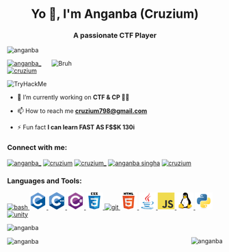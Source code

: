 <h1 align="center">Yo 👋, I'm Anganba (Cruzium)</h1>
<h3 align="center">A passionate CTF Player</h3>

<p align="left"> <img src="https://komarev.com/ghpvc/?username=anganba&label=Profile%20views&color=0e75b6&style=flat" alt="anganba" /> </p>

<img align="right" alt="Bruh" width = "400" src="https://camo.githubusercontent.com/c1dcb74cc1c1835b1d716f5051499a2814c683c806b15f04b0eba492863703e9/68747470733a2f2f63646e2e6472696262626c652e636f6d2f75736572732f3733303730332f73637265656e73686f74732f363538313234332f6176656e746f2e676966">

<p align="left"> <a href="https://twitter.com/Anganba_" target="blank"><img src="https://img.shields.io/twitter/follow/anganba_?logo=twitter&style=for-the-badge" alt="anganba_" /></a> 
<a href="https://fb.com/cruzium" target="blank"><img src="https://img.shields.io/badge/Facebook-1877F2?style=for-the-badge&logo=facebook&logoColor=white" alt="cruzium" /></a> </p>


<img src="https://tryhackme-badges.s3.amazonaws.com/cruzium.png" alt="TryHackMe">



- 🌱 I’m currently working on **CTF & CP 😶‍🌫️**

- 📫 How to reach me **cruzium798@gmail.com**

- ⚡ Fun fact **I can learn FAST AS F$$K 130i**

<h3 align="left">Connect with me:</h3>
<p align="left">
<a href="https://twitter.com/Anganba_" target="blank"><img align="center" src="https://raw.githubusercontent.com/rahuldkjain/github-profile-readme-generator/master/src/images/icons/Social/twitter.svg" alt="anganba_" height="30" width="40" /></a>
<a href="https://fb.com/cruzium" target="blank"><img align="center" src="https://raw.githubusercontent.com/rahuldkjain/github-profile-readme-generator/master/src/images/icons/Social/facebook.svg" alt="cruzium" height="30" width="40" /></a>
<a href="https://instagram.com/cruzium_" target="blank"><img align="center" src="https://raw.githubusercontent.com/rahuldkjain/github-profile-readme-generator/master/src/images/icons/Social/instagram.svg" alt="cruzium_" height="30" width="40" /></a>
<a href="https://www.youtube.com/@Cruzium" target="blank"><img align="center" src="https://raw.githubusercontent.com/rahuldkjain/github-profile-readme-generator/master/src/images/icons/Social/youtube.svg" alt="anganba singha" height="30" width="40" /></a>
<a href="https://codeforces.com/profile/CRUZIUM" target="blank"><img align="center" src="https://raw.githubusercontent.com/rahuldkjain/github-profile-readme-generator/master/src/images/icons/Social/codeforces.svg" alt="cruzium" height="30" width="40" /></a>
</p>

<h3 align="left">Languages and Tools:</h3>
<p align="left"> <a href="https://www.gnu.org/software/bash/" target="_blank" rel="noreferrer"> <img src="https://www.vectorlogo.zone/logos/gnu_bash/gnu_bash-icon.svg" alt="bash" width="40" height="40"/> </a> <a href="https://www.cprogramming.com/" target="_blank" rel="noreferrer"> <img src="https://raw.githubusercontent.com/devicons/devicon/master/icons/c/c-original.svg" alt="c" width="40" height="40"/> </a> <a href="https://www.w3schools.com/cpp/" target="_blank" rel="noreferrer"> <img src="https://raw.githubusercontent.com/devicons/devicon/master/icons/cplusplus/cplusplus-original.svg" alt="cplusplus" width="40" height="40"/> </a> <a href="https://www.w3schools.com/cs/" target="_blank" rel="noreferrer"> <img src="https://raw.githubusercontent.com/devicons/devicon/master/icons/csharp/csharp-original.svg" alt="csharp" width="40" height="40"/> </a> <a href="https://www.w3schools.com/css/" target="_blank" rel="noreferrer"> <img src="https://raw.githubusercontent.com/devicons/devicon/master/icons/css3/css3-original-wordmark.svg" alt="css3" width="40" height="40"/> </a> <a href="https://git-scm.com/" target="_blank" rel="noreferrer"> <img src="https://www.vectorlogo.zone/logos/git-scm/git-scm-icon.svg" alt="git" width="40" height="40"/> </a> <a href="https://www.w3.org/html/" target="_blank" rel="noreferrer"> <img src="https://raw.githubusercontent.com/devicons/devicon/master/icons/html5/html5-original-wordmark.svg" alt="html5" width="40" height="40"/> </a> <a href="https://www.java.com" target="_blank" rel="noreferrer"> <img src="https://raw.githubusercontent.com/devicons/devicon/master/icons/java/java-original.svg" alt="java" width="40" height="40"/> </a> <a href="https://developer.mozilla.org/en-US/docs/Web/JavaScript" target="_blank" rel="noreferrer"> <img src="https://raw.githubusercontent.com/devicons/devicon/master/icons/javascript/javascript-original.svg" alt="javascript" width="40" height="40"/> </a> <a href="https://www.linux.org/" target="_blank" rel="noreferrer"> <img src="https://raw.githubusercontent.com/devicons/devicon/master/icons/linux/linux-original.svg" alt="linux" width="40" height="40"/> </a> <a href="https://www.python.org" target="_blank" rel="noreferrer"> <img src="https://raw.githubusercontent.com/devicons/devicon/master/icons/python/python-original.svg" alt="python" width="40" height="40"/> </a> <a href="https://unity.com/" target="_blank" rel="noreferrer"> <img src="https://www.vectorlogo.zone/logos/unity3d/unity3d-icon.svg" alt="unity" width="40" height="40"/> </a> </p>

<p>&nbsp;<img align="left" src="https://github-readme-stats.vercel.app/api?username=Anganba&show_icons=true&theme=tokyonight&locale=en" alt="anganba" /></p>
<img align="right" src="https://github-readme-stats.vercel.app/api/top-langs?username=Anganba&show_icons=true&theme=tokyonight&locale=en&layout=compact" alt="anganba" />
<img align="center" src="https://github-readme-streak-stats.herokuapp.com/?user=Anganba&theme=dark" alt="anganba" /></p>

